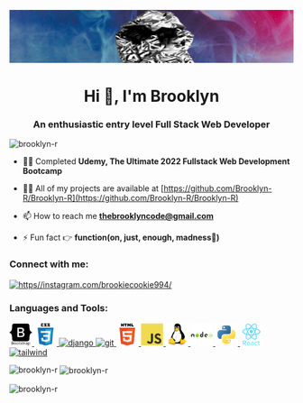 ![logo](https://github.com/Brooklyn-R/Brooklyn-R/blob/main/profile_banner.png)
<h1 align="center">Hi 👋, I'm Brooklyn </h1>
<h3 align="center">An enthusiastic entry level Full Stack Web Developer</h3>

<img align="right" src="https://th.bing.com/th/id/R.d4b0936f300957f9e96b6dcb40041c28?rik=AW9umw%2bxjkA95w&riu=http%3a%2f%2fmedia.japanpowered.com%2fimages%2ftyping-animation.gif&ehk=RgIlxfvYPCHNqaxobpJdIkNranSMU5xKAQOEJ1Cs3Xo%3d&risl=&pid=ImgRaw&r=0" alt="" style="width: 400px; border-radius:20px; box-shadow: 0 0 15px rgba(0,0,0,0.5);" />

<p align="left"> <img src="https://komarev.com/ghpvc/?username=brooklyn-r&label=Profile%20views&color=0e75b6&style=flat" alt="brooklyn-r" /> </p>

- 👩‍🎓 Completed **Udemy, The Ultimate 2022 Fullstack Web Development Bootcamp**

- 👨‍💻 All of my projects are available at [https://github.com/Brooklyn-R/Brooklyn-R](https://github.com/Brooklyn-R/Brooklyn-R)

- 📫 How to reach me **thebrooklyncode@gmail.com**

- ⚡ Fun fact 👉 **function(on, just, enough, madness🤪)**

<h3 align="left">Connect with me:</h3>
<p align="left">
<a href="https://instagram.com/thebrooklyncode/" target="blank"><img align="center" src="https://raw.githubusercontent.com/rahuldkjain/github-profile-readme-generator/master/src/images/icons/Social/instagram.svg" alt="https//instagram.com/brookiecookie994/" height="30" width="40" /></a>
</p>

<h3 align="left">Languages and Tools:</h3>
<p align="left"> <a href="https://getbootstrap.com" target="_blank" rel="noreferrer"> <img src="https://raw.githubusercontent.com/devicons/devicon/master/icons/bootstrap/bootstrap-plain-wordmark.svg" alt="bootstrap" width="40" height="40"/> </a> <a href="https://www.w3schools.com/css/" target="_blank" rel="noreferrer"> <img src="https://raw.githubusercontent.com/devicons/devicon/master/icons/css3/css3-original-wordmark.svg" alt="css3" width="40" height="40"/> </a> <a href="https://www.djangoproject.com/" target="_blank" rel="noreferrer"> <img src="https://cdn.worldvectorlogo.com/logos/django.svg" alt="django" width="40" height="40"/> </a> <a href="https://git-scm.com/" target="_blank" rel="noreferrer"> <img src="https://www.vectorlogo.zone/logos/git-scm/git-scm-icon.svg" alt="git" width="40" height="40"/> </a> <a href="https://www.w3.org/html/" target="_blank" rel="noreferrer"> <img src="https://raw.githubusercontent.com/devicons/devicon/master/icons/html5/html5-original-wordmark.svg" alt="html5" width="40" height="40"/> </a> <a href="https://developer.mozilla.org/en-US/docs/Web/JavaScript" target="_blank" rel="noreferrer"> <img src="https://raw.githubusercontent.com/devicons/devicon/master/icons/javascript/javascript-original.svg" alt="javascript" width="40" height="40"/> </a> <a href="https://www.linux.org/" target="_blank" rel="noreferrer"> <img src="https://raw.githubusercontent.com/devicons/devicon/master/icons/linux/linux-original.svg" alt="linux" width="40" height="40"/> </a> <a href="https://nodejs.org" target="_blank" rel="noreferrer"> <img src="https://raw.githubusercontent.com/devicons/devicon/master/icons/nodejs/nodejs-original-wordmark.svg" alt="nodejs" width="40" height="40"/> </a> <a href="https://www.python.org" target="_blank" rel="noreferrer"> <img src="https://raw.githubusercontent.com/devicons/devicon/master/icons/python/python-original.svg" alt="python" width="40" height="40"/> </a> <a href="https://reactjs.org/" target="_blank" rel="noreferrer"> <img src="https://raw.githubusercontent.com/devicons/devicon/master/icons/react/react-original-wordmark.svg" alt="react" width="40" height="40"/> </a> <a href="https://tailwindcss.com/" target="_blank" rel="noreferrer"> <img src="https://www.vectorlogo.zone/logos/tailwindcss/tailwindcss-icon.svg" alt="tailwind" width="40" height="40"/> </a> </p>

<p><img align="left" src="https://github-readme-stats.vercel.app/api/top-langs?username=brooklyn-r&show_icons=true&locale=en&layout=compact" alt="brooklyn-r" /></p>

<p>&nbsp;<img align="center" src="https://github-readme-stats.vercel.app/api?username=brooklyn-r&show_icons=true&locale=en" alt="brooklyn-r" /></p>

<p><img align="center" src="https://github-readme-streak-stats.herokuapp.com/?user=brooklyn-r&" alt="brooklyn-r" /></p>
